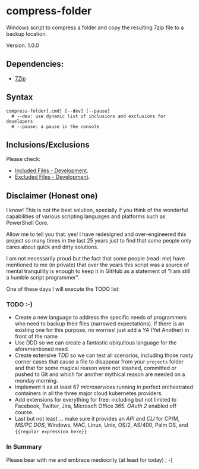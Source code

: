 # compress-folder

Windows script to compress a folder and copy the resulting 7zip file to a backup location.

Version: 1.0.0

## Dependencies:

* [7Zip](http://www.7-zip.org/)

## Syntax

```shell
compress-folder[.cmd] [--dev] [--pause]
  # --dev: use dynamic list of inclusions and exclusions for developers
  # --pause: a pause in the console

```

## Inclusions/Exclusions

Please check:

* [Included Files - Development](./compress-folder.dev.i.lst).
* [Excluded Files - Development](./compress-folder.dev.x.lst).

## Disclaimer (Honest one)

I know! This is not the best solution, specially if you think of the wonderful capabilities of various scripting languages and platforms such as PowerShell Core.

Allow me to tell you that: yes! I have redesigned and over-engineered this project so many times in the last 25 years just to find that some people only cares about quick and dirty solutions.

I am not necessarily proud but the fact that some people (read: me) have mentioned to me (in private) that over the years this script was a source of mental tranquility is enough to keep it in GitHub as a statement of "I am still a humble script programmer".

One of these days I will execute the TODO list:

### TODO :-)

* Create a new language to address the specific needs of programmers who need to backup their files (narrowed expectations). If there is an existing one for this purpose, no worries! just add a *YA* (Yet Another) in front of the name
* Use DDD so we can create a fantastic ubiquitous language for the aforementioned need.
* Create extensive *TDD* so we can test all scenarios, including those nasty corner cases that cause a file to disappear from your `projects` folder and that for some magical reason were not stashed, committed or pushed to Git and which for another mythical reason are needed on a monday morning.
* Implement it as at least 67 *microservices* running in perfect orchestrated containers in all the three major cloud kubernetes providers.
* Add extensions for everything for free: including but not limited to Facebook, Twitter, Jira, Microsoft Office 365. *OAuth 2* enabled off course.
* Last but not least ... make sure it provides an *API* and *CLI* for CP/M, *MS/PC DOS*, Windows, MAC, Linux, Unix, OS/2, AS/400, Palm OS, and `{{regular expression here}}`

### In Summary

Please bear with me and embrace mediocrity (at least for today) ; -)
